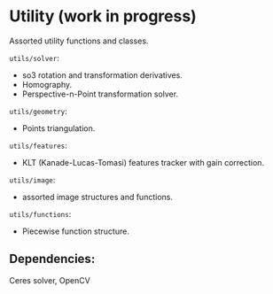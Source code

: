 # Utility (work in progress)
Assorted utility functions and classes.
  
`utils/solver`:
  - so3 rotation and transformation derivatives. 
  - Homography.
  - Perspective-n-Point transformation solver.
  
`utils/geometry`:  
  - Points triangulation.
  
`utils/features`:  
  - KLT (Kanade-Lucas-Tomasi) features tracker with gain correction.
  
`utils/image`:  
  - assorted image structures and functions.
  
`utils/functions`:  
  - Piecewise function structure.

## Dependencies:
Ceres solver, OpenCV
